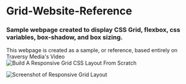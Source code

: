 # Grid-Website-Reference
### Sample webpage created to display CSS Grid, flexbox, css variables, box-shadow, and box sizing.

This webpage is created as a sample, or reference, based entirely on Traversy Media's Video
![Build A Responsive Grid CSS Layout From Scratch ](https://youtu.be/moBhzSC455o)

![Screenshot of Responsive Grid Layout](https://dl.airtable.com/.attachments/051c601ab0763c30d6770217a83316d3/06fb6bcc/Screenshot2019-11-2701.24.10.png)



